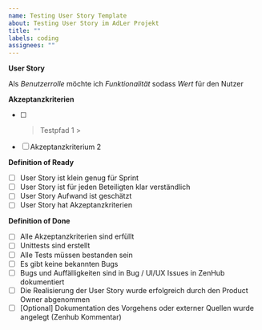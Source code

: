 ```yaml
---
name: Testing User Story Template
about: Testing User Story im AdLer Projekt
title: ""
labels: coding
assignees: ""
---
```


**User Story**

Als _Benutzerrolle_ möchte ich _Funktionalität_ sodass _Wert_ für den Nutzer

**Akzeptanzkriterien**

- [ ] > Testpfad 1 >
- [ ] Akzeptanzkriterium 2

**Definition of Ready**

- [ ] User Story ist klein genug für Sprint
- [ ] User Story ist für jeden Beteiligten klar verständlich
- [ ] User Story Aufwand ist geschätzt
- [ ] User Story hat Akzeptanzkriterien

**Definition of Done**

- [ ] Alle Akzeptanzkriterien sind erfüllt
- [ ] Unittests sind erstellt
- [ ] Alle Tests müssen bestanden sein
- [ ] Es gibt keine bekannten Bugs
- [ ] Bugs und Auffälligkeiten sind in Bug / UI/UX Issues in ZenHub dokumentiert
- [ ] Die Realisierung der User Story wurde erfolgreich durch den Product Owner abgenommen
- [ ] [Optional] Dokumentation des Vorgehens oder externer Quellen wurde angelegt (Zenhub Kommentar)
